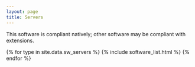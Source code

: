 ```yaml
---
layout: page
title: Servers
---
```

This software is compliant natively; other software may be compliant with extensions.

{% for type in site.data.sw_servers %}
{% include software_list.html %}
{% endfor %}
